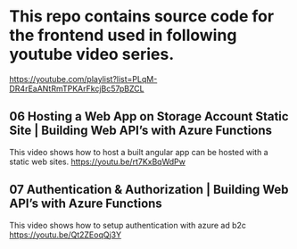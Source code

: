 # This repo contains source code for the frontend used in following youtube video series.
https://youtube.com/playlist?list=PLqM-DR4rEaANtRmTPKArFkcjBc57pBZCL

## 06 Hosting a Web App on Storage Account Static Site | Building Web API’s with Azure Functions
This video shows how to host a built angular app can be hosted with a static web sites.
https://youtu.be/rt7KxBqWdPw

## 07 Authentication & Authorization | Building Web API’s with Azure Functions
This video shows how to setup authentication with azure ad b2c
https://youtu.be/Qt2ZEoqQj3Y
